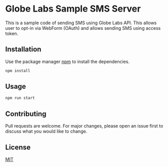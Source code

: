 # Globe Labs Sample SMS Server

This is a sample code of sending SMS using Globe Labs API.
This allows user to opt-in via WebForm (OAuth) and allows sending SMS using access token.

## Installation

Use the package manager [npm](https://www.npmjs.com/get-npm) to install the dependencies.

```bash
npm install 
```

## Usage

```bash
npm run start
```

## Contributing
Pull requests are welcome. For major changes, please open an issue first to discuss what you would like to change.

## License
[MIT](https://choosealicense.com/licenses/mit/)